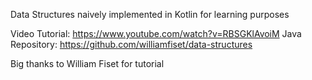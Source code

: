 Data Structures naively implemented in Kotlin for learning purposes

Video Tutorial: https://www.youtube.com/watch?v=RBSGKlAvoiM
Java Repository: https://github.com/williamfiset/data-structures

Big thanks to William Fiset for tutorial
